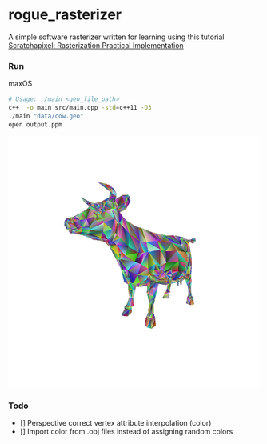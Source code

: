# rogue_rasterizer

A simple software rasterizer written for learning using this tutorial [Scratchapixel: Rasterization Practical Implementation](https://www.scratchapixel.com/lessons/3d-basic-rendering/rasterization-practical-implementation)

### Run

maxOS
```bash
# Usage: ./main <geo_file_path>
c++  -o main src/main.cpp -std=c++11 -O3
./main "data/cow.geo"
open output.ppm
```

![cow output](images/cow.jpg)


### Todo

- [] Perspective correct vertex attribute interpolation (color)
- [] Import color from .obj files instead of assigning random colors
